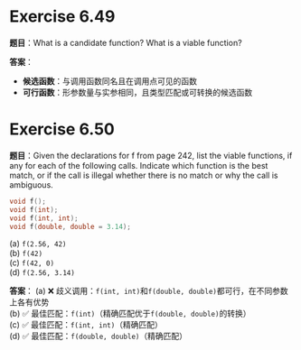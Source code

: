 # Exercise 6.49
**题目**：What is a candidate function? What is a viable function?

**答案**：
- **候选函数**：与调用函数同名且在调用点可见的函数
- **可行函数**：形参数量与实参相同，且类型匹配或可转换的候选函数

# Exercise 6.50
**题目**：Given the declarations for f from page 242, list the viable functions, if any for each of the following calls. Indicate which function is the best match, or if the call is illegal whether there is no match or why the call is ambiguous.

```cpp
void f();
void f(int);
void f(int, int);
void f(double, double = 3.14);
```

(a) `f(2.56, 42)`  
(b) `f(42)`  
(c) `f(42, 0)`  
(d) `f(2.56, 3.14)`

**答案**：
(a) ❌ 歧义调用：`f(int, int)`和`f(double, double)`都可行，在不同参数上各有优势  
(b) ✅ 最佳匹配：`f(int)`（精确匹配优于`f(double, double)`的转换）  
(c) ✅ 最佳匹配：`f(int, int)`（精确匹配）  
(d) ✅ 最佳匹配：`f(double, double)`（精确匹配）

